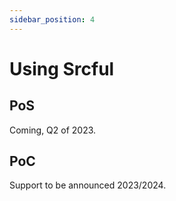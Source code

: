 ```yaml
---
sidebar_position: 4
---
```


# Using Srcful

## PoS

Coming, Q2 of 2023.

## PoC

Support to be announced 2023/2024.





